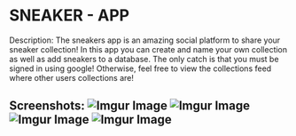 # SNEAKER - APP

Description: The sneakers app is an amazing social platform to share your sneaker collection! In this app you can create and name your own collection as well as add sneakers to a database. The only catch is that you must be signed in using google! Otherwise, feel free to view the collections feed where other users collections are!

## Screenshots: ![Imgur Image](https://i.imgur.com/AQp8sGs.png) ![Imgur Image](https://i.imgur.com/0c0kdNI.png) ![Imgur Image](https://i.imgur.com/77neeNQ.png) ![Imgur Image](https://i.imgur.com/2zuefHu.png) 
